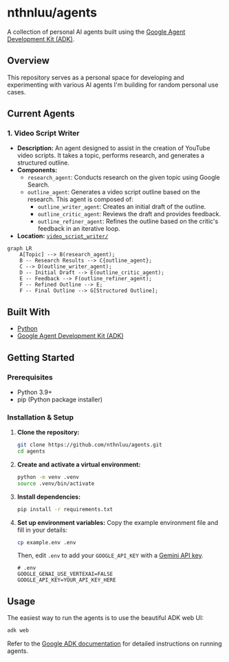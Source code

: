 # nthnluu/agents

A collection of personal AI agents built using the [Google Agent Development Kit (ADK)](https://google.github.io/adk-docs/).

## Overview

This repository serves as a personal space for developing and experimenting with various AI agents I'm building for random personal use cases.

## Current Agents

### 1. Video Script Writer

*   **Description:** An agent designed to assist in the creation of YouTube video scripts. It takes a topic, performs research, and generates a structured outline.
*   **Components:**
    *   `research_agent`: Conducts research on the given topic using Google Search.
    *   `outline_agent`: Generates a video script outline based on the research. This agent is composed of:
        *   `outline_writer_agent`: Creates an initial draft of the outline.
        *   `outline_critic_agent`: Reviews the draft and provides feedback.
        *   `outline_refiner_agent`: Refines the outline based on the critic's feedback in an iterative loop.
*   **Location:** [`video_script_writer/`](video_script_writer/)

```mermaid
graph LR
    A[Topic] --> B(research_agent);
    B -- Research Results --> C{outline_agent};
    C --> D(outline_writer_agent);
    D -- Initial Draft --> E(outline_critic_agent);
    E -- Feedback --> F(outline_refiner_agent);
    F -- Refined Outline --> E;
    F -- Final Outline --> G[Structured Outline];
```

## Built With

*   [Python](https://www.python.org/)
*   [Google Agent Development Kit (ADK)](https://google.github.io/adk-docs/)

## Getting Started

### Prerequisites

*   Python 3.9+
*   pip (Python package installer)

### Installation & Setup

1.  **Clone the repository:**
    ```sh
    git clone https://github.com/nthnluu/agents.git
    cd agents
    ```

2.  **Create and activate a virtual environment:**
    ```sh
    python -m venv .venv
    source .venv/bin/activate 
    ```

3.  **Install dependencies:**
    ```sh
    pip install -r requirements.txt 
    ```

4.  **Set up environment variables:**
    Copy the example environment file and fill in your details:
    ```sh
    cp example.env .env
    ```
    Then, edit `.env` to add your `GOOGLE_API_KEY` with a [Gemini API key](https://aistudio.google.com/apikey).
    ```
    # .env
    GOOGLE_GENAI_USE_VERTEXAI=FALSE
    GOOGLE_API_KEY=YOUR_API_KEY_HERE
    ```

## Usage

The easiest way to run the agents is to use the beautiful ADK web UI:
```sh
adk web
```

Refer to the [Google ADK documentation](https://google.github.io/adk-docs/) for detailed instructions on running agents.
